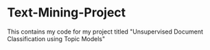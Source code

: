 # Text-Mining-Project
This contains my code for my project titled "Unsupervised Document Classification using Topic Models"
